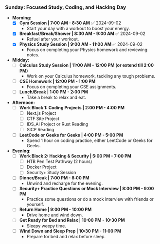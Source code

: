 ### **Sunday: Focused Study, Coding, and Hacking Day**

- **Morning:**
    - [x] **Gym Session | 7:00 AM - 8:30 AM** ✅ 2024-09-02
        - Start your day with a workout to boost your energy.
    - [x] **Breakfast/Break/Shower | 8:30 AM - 9:00 AM** ✅ 2024-09-02
        - Refuel after your workout.
    - [x] **Physics Study Session | 9:00 AM - 11:00 AM** ✅ 2024-09-02
        - Focus on completing your Physics homework and reviewing notes.

- **Midday:**
    - [ ] **Calculus Study Session | 11:00 AM - 12:00 PM (or extend till 2:00 PM)**
        - Work on your Calculus homework, tackling any tough problems.
    - [ ] **CSE Homework | 12:00 PM - 1:00 PM**
        - Focus on completing your CSE assignments.
    - [ ] **Lunch/Break | 1:00 PM - 2:00 PM**
        - Take a break to relax and eat.

- **Afternoon:**
    - [ ] **Work Block 1: Coding Projects | 2:00 PM - 4:00 PM**
        - [ ] Next.js Project
        - [ ] CTF Site Project
        - [ ] IDS_AI Project or Rust Reading
        - [ ] SICP Reading
    - [ ] **LeetCode or Geeks for Geeks | 4:00 PM - 5:00 PM**
        - Spend 1 hour on coding practice, either LeetCode or Geeks for Geeks.

- **Evening:**
    - [ ] **Work Block 2: Hacking & Security | 5:00 PM - 7:00 PM**
        - [ ] HTB Pen Test Pathway (2 hours)
        - [ ] Docker Project
        - [ ] Security+ Study Session
    - [ ] **Dinner/Break | 7:00 PM - 8:00 PM**
        - Unwind and recharge for the evening.
    - [ ] **Security+ Practice Questions or Mock Interview | 8:00 PM - 9:00 PM**
        - Practice some questions or do a mock interview with friends or yourself.
    - [ ] **Return Home | 9:00 PM - 10:00 PM**
        - Drive home and wind down.
    - [ ] **Get Ready for Bed and Relax | 10:00 PM - 10:30 PM**
        - Sleepy weepy time.
    - [ ] **Wind Down and Sleep Prep | 10:30 PM - 11:00 PM**
        - Prepare for bed and relax before sleep.
